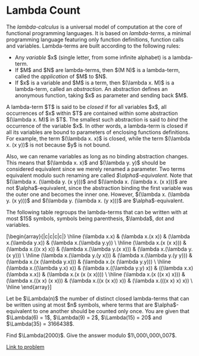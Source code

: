 # Lambda Count

<p>The <i>lambda-calculus</i> is a universal model of computation at the core of functional programming languages. It is based on <i>lambda-terms</i>, a minimal programming language featuring only function definitions, function calls and variables. Lambda-terms are built according to the following rules:</p>
<ul><li>Any <i>variable</i> $x$ (single letter, from some infinite alphabet) is a lambda-term.</li>
<li>If $M$ and $N$ are lambda-terms, then $(M N)$ is a lambda-term, called the <i>application</i> of $M$ to $N$.</li>
<li>If $x$ is a variable and $M$ is a term, then $(\lambda x. M)$ is a lambda-term, called an <i>abstraction</i>. An abstraction defines an anonymous function, taking $x$ as parameter and sending back $M$.</li>
</ul><p>A lambda-term $T$ is said to be <i>closed</i> if for all variables $x$, all occurrences of $x$ within $T$ are contained within some abstraction $(\lambda x. M)$ in $T$. The smallest such abstraction is said to <i>bind</i> the occurrence of the variable $x$. In other words, a lambda-term is closed if all its variables are bound to parameters of enclosing functions definitions. For example, the term $(\lambda x. x)$ is closed, while the term $(\lambda x. (x y))$ is not because $y$ is not bound.</p>

<p>Also, we can rename variables as long as no binding abstraction changes. This means that $(\lambda x. x)$ and $(\lambda y. y)$ should be considered equivalent since we merely renamed a parameter. Two terms equivalent modulo such renaming are called <i>$\alpha$-equivalent</i>. Note that $(\lambda x. (\lambda y. (x y)))$ and $(\lambda x. (\lambda x. (x x)))$ are not $\alpha$-equivalent, since the abstraction binding the first variable was the outer one and becomes the inner one. However, $(\lambda x. (\lambda y. (x y)))$ and $(\lambda y. (\lambda x. (y x)))$ are $\alpha$-equivalent.</p>

<p>The following table regroups the lambda-terms that can be written with at most $15$ symbols, symbols being parenthesis, $\lambda$, dot and variables.</p>

\[\begin{array}{|c|c|c|c|}
\hline
(\lambda x.x) &amp; (\lambda x.(x x)) &amp; (\lambda x.(\lambda y.x)) &amp; (\lambda x.(\lambda y.y)) \\
\hline
(\lambda x.(x (x x))) &amp; (\lambda x.((x x) x)) &amp; (\lambda x.(\lambda y.(x x))) &amp; (\lambda x.(\lambda y.(x y))) \\
\hline
(\lambda x.(\lambda y.(y x))) &amp; (\lambda x.(\lambda y.(y y))) &amp; (\lambda x.(x (\lambda y.x))) &amp; (\lambda x.(x (\lambda y.y))) \\
\hline
(\lambda x.((\lambda y.x) x)) &amp; (\lambda x.((\lambda y.y) x)) &amp; ((\lambda x.x) (\lambda x.x)) &amp; (\lambda x.(x (x (x x)))) \\
\hline
(\lambda x.(x ((x x) x))) &amp; (\lambda x.((x x) (x x))) &amp; (\lambda x.((x (x x)) x)) &amp; (\lambda x.(((x x) x) x)) \\
\hline
\end{array}\]

<p>Let be $\Lambda(n)$ the number of distinct closed lambda-terms that can be written using at most $n$ symbols, where terms that are $\alpha$-equivalent to one another should be counted only once. You are given that $\Lambda(6) = 1$, $\Lambda(9) = 2$, $\Lambda(15) = 20$ and $\Lambda(35) = 3166438$.</p>
<p>Find $\Lambda(2000)$. Give the answer modulo $1\,000\,000\,007$.</p>


[Link to problem](https://projecteuler.net/problem=623)
